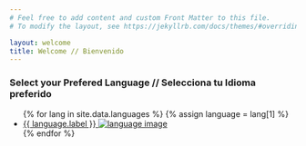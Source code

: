 ```yaml
---
# Feel free to add content and custom Front Matter to this file.
# To modify the layout, see https://jekyllrb.com/docs/themes/#overriding-theme-defaults

layout: welcome
title: Welcome // Bienvenido
---
```


### Select your Prefered Language // Selecciona tu Idioma preferido

<div class="welcome">
  <ul>
    {% for lang in site.data.languages %}
    {% assign language = lang[1] %}
    <li>
      <a href="{{site.baseurl}}{{lang[0]}}">
        {{ language.label }}
        <img src="{{ language.image }}" alt="language image">  
      </a>
    </li>
    {% endfor %}
  </ul>
</div>

